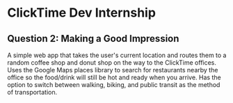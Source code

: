 # ClickTime Dev Internship 
## Question 2: Making a Good Impression

A simple web app that takes the user's current location and routes them to a random coffee shop and donut shop on the way to the ClickTime offices. Uses the Google Maps places library to search for restaurants nearby the office so the food/drink will still be hot and ready when you arrive. Has the option to switch between walking, biking, and public transit as the method of transportation.
